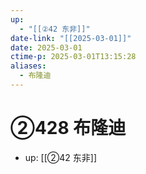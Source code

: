 ```yaml
---
up:
  - "[[②42 东非]]"
date-link: "[[2025-03-01]]"
date: 2025-03-01
ctime-p: 2025-03-01T13:15:28
aliases:
  - 布隆迪
---
```


# ②428 布隆迪

- up: [[②42 东非]]
